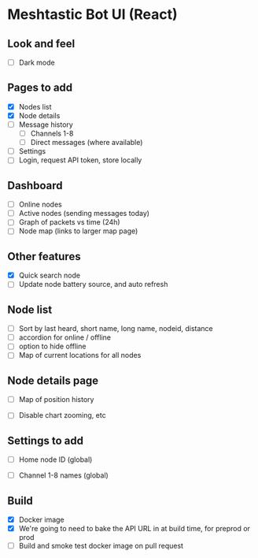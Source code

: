 Meshtastic Bot UI (React)
========================

## Look and feel
- [ ] Dark mode

## Pages to add
* [x] Nodes list
* [x] Node details
* [ ] Message history
    * [ ] Channels 1-8
    * [ ] Direct messages (where available)
* [ ] Settings
* [ ] Login, request API token, store locally

## Dashboard
* [ ] Online nodes
* [ ] Active nodes (sending messages today)
* [ ] Graph of packets vs time (24h)
* [ ] Node map (links to larger map page)

## Other features
* [x] Quick search node
* [ ] Update node battery source, and auto refresh

## Node list
* [ ] Sort by last heard, short name, long name, nodeid, distance
* [ ] accordion for online / offline
* [ ] option to hide offline
* [ ] Map of current locations for all nodes

## Node details page
* [ ] Map of position history
* [ ] Disable chart zooming, etc


## Settings to add
- [ ] Home node ID (global)
- [ ] Channel 1-8 names (global)


## Build
* [x] Docker image
* [x] We're going to need to bake the API URL in at build time, for preprod or prod
* [ ] Build and smoke test docker image on pull request
